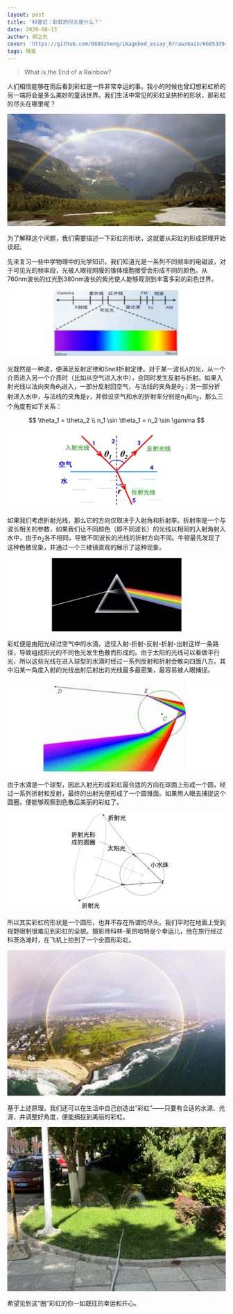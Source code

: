 ```yaml
---
layout: post
title: '科普记：彩虹的尽头是什么？'
date: 2020-08-13
author: 郑之杰
cover: 'https://github.com/0809zheng/imagebed_essay_0/raw/main/66853d94d9c307b7e96cbf8d.png'
tags: 随笔
---
```


> What is the End of a Rainbow?

人们相信能够在雨后看到彩虹是一件非常幸运的事。我小的时候也曾幻想彩虹桥的另一端将会是多么美妙的童话世界。我们生活中常见的彩虹呈拱桥的形状，那彩虹的尽头在哪里呢？

![](https://github.com/0809zheng/imagebed_essay_0/raw/main/66853db0d9c307b7e96cf0c6.png)

为了解释这个问题，我们需要描述一下彩虹的形状，这就要从彩虹的形成原理开始谈起。

先来复习一些中学物理中的光学知识。我们知道光是一系列不同频率的电磁波，对于可见光的频率段，光被人眼视网膜的锥体细胞接受会形成不同的颜色。从760nm波长的红光到380nm波长的紫光使人能够观测到丰富多彩的彩色世界。

![](https://github.com/0809zheng/imagebed_essay_0/raw/main/66853dcdd9c307b7e96d2894.png)

光既然是一种波，便满足反射定律和Snell折射定律。对于某一波长$λ$的光，从一个介质进入另一个介质时（比如从空气进入水中），会同时发生反射与折射。如果入射光线以法向夹角$θ_1$进入，一部分反射回空气，与法线的夹角是$θ_2$；另一部分折射进入水中，与法线的夹角是$γ$，并假设空气和水的折射率分别是$n_1$和$n_2$，那么三个角度有如下关系：

$$
\theta_1 = \theta_2 \\
n_1 \sin \theta_1 = n_2 \sin \gamma
$$

![](https://github.com/0809zheng/imagebed_essay_0/raw/main/66853e29d9c307b7e96de745.png)

如果我们考虑折射光线，那么它的方向仅取决于入射角和折射率。折射率是一个与波长相关的参数，如果我们让不同颜色（即不同波长）的光线以相同的入射角射入水中，由于$n_2$各不相同，导致不同波长的光线的折射方向不同。牛顿最先发现了这种色散现象，并通过一个三棱镜直观的展示了这种现象。

![](https://github.com/0809zheng/imagebed_essay_0/raw/main/66853e4dd9c307b7e96e2aad.png)

彩虹便是由阳光经过空气中的水滴，途径入射-折射-反射-折射-出射这样一条路径，导致组成阳光的不同色光发生色散而形成的。由于太阳的光线可以看做平行光，所以这些光线在进入球型的水滴时经过一系列反射和折射会散向四面八方。其中沿某一角度入射的光线出射后射出的光线最多最密集，最容易被人眼捕捉。

![](https://github.com/0809zheng/imagebed_essay_0/raw/main/66853e68d9c307b7e96e5eee.png)

由于水滴是一个球型，因此入射光形成彩虹最合适的方向在球面上形成一个圆，经过一系列折射和反射，最终的出射光便形成了一个圆锥面。如果用人眼去捕捉这个圆圈，便能够观察到色散后美丽的彩虹了。

![](https://github.com/0809zheng/imagebed_essay_0/raw/main/66853e7bd9c307b7e96e8190.png)

所以其实彩虹的形状是一个圆形，也并不存在所谓的尽头。我们平时在地面上受到视野限制很难见到彩虹的全貌。摄影师科林-莱昂哈特是个幸运儿，他在旅行经过科茨洛滩时，在飞机上拍到了一个全圆形彩虹。

![](https://github.com/0809zheng/imagebed_essay_0/raw/main/66853d94d9c307b7e96cbf8d.png)

基于上述原理，我们还可以在生活中自己创造出“彩虹”——只要有合适的水源、光源，并调整好角度，便能捕捉到美丽的彩虹。

![](https://github.com/0809zheng/imagebed_essay_0/raw/main/67debbd088c538a9b5c35845.jpg)

希望见到这“圈”彩虹的你一如既往的幸运和开心。
